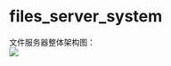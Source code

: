 # files_server_system
文件服务器整体架构图：<br>
![](https://github.com/jxzeng/files_server_system/image/1527001368556.png)

